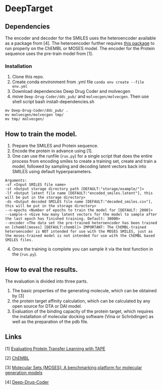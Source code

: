 # DeepTarget

## Dependencies

The encoder and decoder for the SMILES uses the heteroencoder available as a package from [4]. The heteroencoder further requires [this package](https://github.com/EBjerrum/molvecgen) to run properly on the ChEMBL or MOSES model. 
The encoder for the Protein sequence uses the pre-train model from [1].

### Installation

1. Clone this repo.
1. Create conda environment from .yml file `conda env create --file env.yml`
1. Download dependencies Deep Drug Coder and molvecgen
1. move `Deep-Drug-Coder/ddc_pub/` and `molvecgen/molvecgen`. Then use shell script bash install-dependencies.sh 


```
mv Deep-Drug-Coder/ddc_pub/ .
mv molvecgen/molvecgen tmp/
mv tmp/ molvecgen/
```

## How to train the model.

1. Prepare the SMILES and Protein sequence. 
1. Encode the protein in advance using [1].
1. One can use the runfile (`run.py`) for a single script that does the entire process from encoding smiles to create a training set, create and train a model, followed by sampling and decoding latent vectors back into SMILES using default hyperparameters. 
```
Arguments:
-sf <Input SMILES file name>
-st <Output storage directory path [DEFAULT:"storage/example/"]>
-lf <Output latent file name [DEFAULT:"encoded_smiles.latent"], this will be put in the storage directory>
-ds <Output decoded SMILES file name [DEFAULT:"decoded_smiles.csv"], this will be put in the storage directory>
--n-epochs <Number of epochs to train the model for [DEFAULT: 2000]>
--sample-n <Give how many latent vectors for the model to sample after the last epoch has finished training. Default: 30000>
--encoder <The data set the pre-trained heteroencoder has been trained on [chembl|moses] [DEFAULT:chembl]> IMPORTANT: The ChEMBL-trained heteroencoder is NOT intended for use with the MOSES SMILES, just as the moses-trained model is not intended for use with the ChEMBL based SMILES files.
```

4. Once the training is complete you can sample it via the test function in the (`run.py`).

## How to eval the results.
The evaluation is divided into three parts.

1. The basic properties of the generating molecule, which can be obtained by [3]
1. the protein target affinity calculation, which can be calculated by any open source for DTA or DAI model.
1. Evaluation of the binding capacity of the protein target, which requires the installation of  molecular docking software (Vina or Schrödinger) as well as the preparation of the pdb file.


## Links
[1] [Evaluating Protein Transfer Learning with TAPE](https://github.com/songlab-cal/tape)

[2] [ChEMBL](https://www.ebi.ac.uk/chembl/)

[3] [Molecular Sets (MOSES): A benchmarking platform for molecular generation models](https://github.com/molecularsets/moses)

[4] [Deep-Drug-Coder](https://github.com/pcko1/Deep-Drug-Coder)

